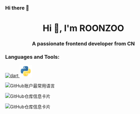 ### Hi there 👋

<!--
**E-sion/E-sion** is a ✨ _special_ ✨ repository because its `README.md` (this file) appears on your GitHub profile.

Here are some ideas to get you started:

- 🔭 I’m currently working on ...
- 🌱 I’m currently learning ...
- 👯 I’m looking to collaborate on ...
- 🤔 I’m looking for help with ...
- 💬 Ask me about ...
- 📫 How to reach me: ...
- 😄 Pronouns: ...
- ⚡ Fun fact: ...
-->
<h1 align="center">Hi 👋, I'm ROONZOO </h1>
<h3 align="center">A passionate frontend developer from CN</h3>

<h3 align="left">Languages and Tools:</h3>
<p align="left"> <a href="https://dart.dev" target="_blank" rel="noreferrer"> <img src="https://www.vectorlogo.zone/logos/dartlang/dartlang-icon.svg" alt="dart" width="40" height="40"/> </a> <a href="https://www.python.org" target="_blank" rel="noreferrer"> <img src="https://raw.githubusercontent.com/devicons/devicon/master/icons/python/python-original.svg" alt="python" width="40" height="40"/> </a> </p>


![GitHub账户最常用语言](https://github-stats.ubrong.com/api/top-langs/?username=E-sion&layout=compact&theme=gruvbox)

![GitHub仓库信息卡片](https://github-stats.ubrong.com/api/pin/?username=E-sion&repo=NEEDY-SLACK-Haruhi2&theme=gruvbox)

![GitHub仓库信息卡片](https://github-stats.ubrong.com/api/pin/?username=E-sion&repo=NEEDY-GIRL-OVERDOSE&theme=gruvbox)




